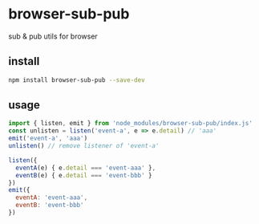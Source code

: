 # browser-sub-pub
sub &amp; pub utils for browser

## install
```bash
npm install browser-sub-pub --save-dev
```

## usage
```javascript
import { listen, emit } from 'node_modules/browser-sub-pub/index.js'
const unlisten = listen('event-a', e => e.detail) // 'aaa'
emit('event-a', 'aaa')
unlisten() // remove listener of 'event-a'

listen({
  eventA(e) { e.detail === 'event-aaa' },
  eventB(e) { e.detail === 'event-bbb' }
})
emit({
  eventA: 'event-aaa',
  eventB: 'event-bbb'
})
```